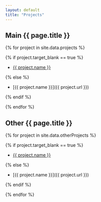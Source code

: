 ```yaml
---
layout: default
title: "Projects"
---
```


<h2 id="projects">Main {{ page.title }}</h2>

{% for project in site.data.projects %}

{% if project.target_blank == true %}

-   <a href="{{ project.url }}" target="_blank">{{ project.name }}</a>

{% else %}

-   [{{ project.name }}]({{ project.url }})

{% endif %}

{% endfor %}

<h2 id="other">Other {{ page.title }}</h2>

{% for project in site.data.otherProjects %}

{% if project.target_blank == true %}

-   <a href="{{ project.url }}" target="_blank">{{ project.name }}</a>

{% else %}

-   [{{ project.name }}]({{ project.url }})

{% endif %}

{% endfor %}
